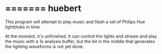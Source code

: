 =======
huebert
=======

This program will attempt to play music and flash a set of Philips Hue
lightblubs in time.

At the moment, it's unfinished. It can control the lights and stream and play 
the music with a 1s analysis buffer, but the bit in the middle that generates
the lighting waveforms is not yet done.
